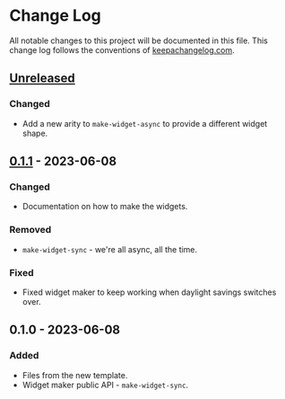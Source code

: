 # Change Log
All notable changes to this project will be documented in this file. This change log follows the conventions of [keepachangelog.com](http://keepachangelog.com/).

## [Unreleased]
### Changed
- Add a new arity to `make-widget-async` to provide a different widget shape.

## [0.1.1] - 2023-06-08
### Changed
- Documentation on how to make the widgets.

### Removed
- `make-widget-sync` - we're all async, all the time.

### Fixed
- Fixed widget maker to keep working when daylight savings switches over.

## 0.1.0 - 2023-06-08
### Added
- Files from the new template.
- Widget maker public API - `make-widget-sync`.

[Unreleased]: https://github.com/your-name/api-gen/compare/0.1.1...HEAD
[0.1.1]: https://github.com/your-name/api-gen/compare/0.1.0...0.1.1
